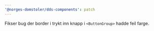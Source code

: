 ```yaml
---
'@norges-domstoler/dds-components': patch
---
```


Fikser bug der border i trykt inn knapp i `<ButtonGroup>` hadde feil farge.
